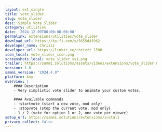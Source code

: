 ```yaml
---
layout: ext_single
title: vote_slider
slug: vote_slider
desc: Simple Vote Slider
category: utilities
date: '2024-12-09T00:00:00-00:00'
permalink: extensions/utilities/vote_slider
download_url: https://ko-fi.com/s/5655d4f962
developer_name: Chrizzz
developer_url: https://linktr.ee/chrizzz_1508
icon_local: vote_slider_icon.png
screenshots_local: vote_slider_ss1.png
trailer: https://sammi.solutions/assets/videos/extensions/vote_slider.mp4
version: 1.0
sammi_version: '2024.4.0^'
platform: Any
overview: |
    #### Description
    - Very simplistic vote slider to animate your custom votes.
    
    #### Available commands
    - !startvote (start a new vote, mod only)
    - !stopvote (stop the current vote, mod only)
    - 1 / 2 (vote for option 1 or 2, one vote per viewer)
setup_url: https://sammi.solutions/extensions/install
privacy_collect: false
---
```

